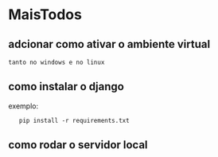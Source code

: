 # MaisTodos

## adcionar como ativar o ambiente virtual
    tanto no windows e no linux

## como instalar o django
exemplo:
 ```    
    pip install -r requirements.txt
 ```

 ## como rodar o servidor local    